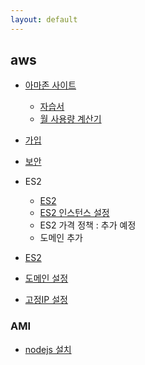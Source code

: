 ```yaml
---
layout: default
---
```


## aws 

- [아마존 사이트](https://aws.amazon.com/ko/)
    - [자습서](https://aws.amazon.com/ko/getting-started/tutorials/)
    - [월 사용량 계산기](http://calculator.s3.amazonaws.com/index.html?lng=ko_KR#/)
    
- [가입](join.html)
- [보안](security.html)
- ES2
    - [ES2](es2.html)
    - [ES2 인스턴스 설정](ES2_instans_state.html)
    - ES2 가격 정책 : 추가 예정
    - 도메인 추가  
    
- [ES2](es2.html)
- [도메인 설정](domain.html)
- [고정IP 설정](Elasticip.html)

### AMI 
- [nodejs 설치](nodejs_install.html)
